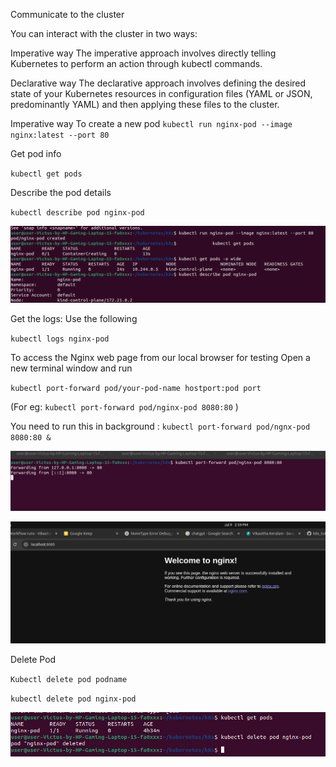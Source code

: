 Communicate to the cluster

You can interact with the cluster in two ways:

Imperative way
The imperative approach involves directly telling Kubernetes to perform an action through kubectl commands.

Declarative way
The declarative approach involves defining the desired state of your Kubernetes resources in configuration files (YAML or JSON, predominantly YAML) and then applying these files to the cluster.


Imperative way
To create a new pod
`kubectl run nginx-pod --image nginx:latest --port 80`

Get pod info

`kubectl get pods`

Describe the pod details

`kubectl describe pod nginx-pod`


![alt text](<Screenshot from 2025-07-09 10-39-39.png>)


Get the logs:
    Use the following

`kubectl logs nginx-pod`

To access the Nginx web page from our local browser for testing
Open a new terminal window and run

`kubectl port-forward pod/your-pod-name hostport:pod port`
            
(For eg: `kubectl port-forward pod/nginx-pod 8080:80` )

You need to run this in background : `kubectl port-forward pod/ngnx-pod 8080:80 & `

![alt text](<Screenshot from 2025-07-09 14-59-05.png>)


![alt text](<Screenshot from 2025-07-09 14-59-39.png>)


Delete Pod

`Kubectl delete pod podname`

`kubectl delete pod nginx-pod`

![alt text](<Screenshot from 2025-07-09 15-02-17.png>)